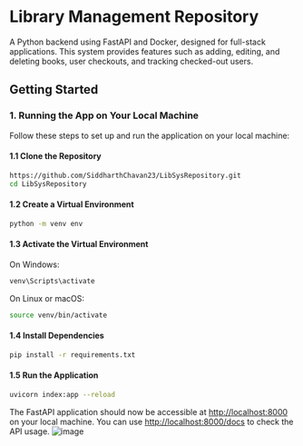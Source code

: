 # Library Management Repository

A Python backend using FastAPI and Docker, designed for full-stack applications. This system provides features such as adding, editing, and deleting books, user checkouts, and tracking checked-out users.

## Getting Started

### 1. Running the App on Your Local Machine

Follow these steps to set up and run the application on your local machine:

#### 1.1 Clone the Repository

```bash
https://github.com/SiddharthChavan23/LibSysRepository.git
cd LibSysRepository
```

#### 1.2 Create a Virtual Environment

```bash
python -m venv env
```

#### 1.3 Activate the Virtual Environment

On Windows:

```bash
venv\Scripts\activate
```

On Linux or macOS:

```bash
source venv/bin/activate
```

#### 1.4 Install Dependencies

```bash
pip install -r requirements.txt
```

#### 1.5 Run the Application

```bash
uvicorn index:app --reload
```

The FastAPI application should now be accessible at [http://localhost:8000](http://localhost:8000) on your local machine. You can use [http://localhost:8000/docs](http://localhost:8000/docs) to check the API usage.
![image](https://github.com/SiddharthChavan23/LibSysRepository/assets/88672777/57e04864-01d9-43b3-859e-7ec1b9410758)

